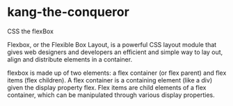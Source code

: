 # kang-the-conqueror

CSS the flexBox

Flexbox, or the Flexible Box Layout, is a powerful CSS layout module that gives web designers and developers an efficient and simple way to lay out, align and distribute elements in a container.

flexbox is made up of two elements: a flex container (or flex parent) and flex items (flex children). A flex container is a containing element (like a div) given the display property flex. Flex items are child elements of a flex container, which can be manipulated through various display properties.
